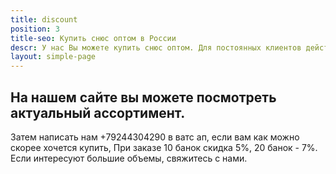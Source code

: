 ```yaml
---
title: discount
position: 3
title-seo: Купить снюс оптом в России
descr: У нас Вы можете купить снюс оптом. Для постоянных клиентов действуют скидки.
layout: simple-page
---
```


## На нашем сайте вы можете посмотреть актуальный ассортимент.

Затем написать нам +79244304290 в ватс ап, если вам как можно скорее хочется купить, 
При заказе 10 банок скидка 5%, 20 банок - 7%.
Если интересуют большие объемы, свяжитесь с нами.

